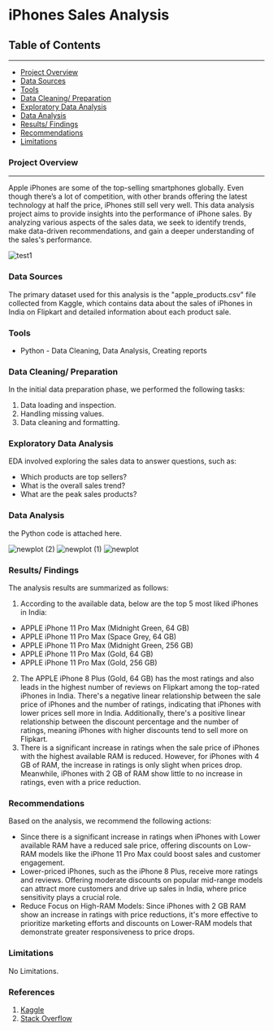 # iPhones Sales Analysis

## Table of Contents
---

- [Project Overview](#project-overview)
- [Data Sources](#data-sources)
- [Tools](#tools)
- [Data Cleaning/ Preparation](#data-cleaning-preparation)
- [Exploratory Data Analysis](#exploratory-data-analysis)
- [Data Analysis](#data-analysis)
- [Results/ Findings](#results-findings)
- [Recommendations](#recommendations)
- [Limitations](#limitations)

### Project Overview
---

Apple iPhones are some of the top-selling smartphones globally. Even though there’s a lot of competition, with other brands offering the latest technology at half the price, iPhones still sell very well. This data analysis project aims to provide insights into the performance of iPhone sales. By analyzing various aspects of the sales data, we seek to identify trends, make data-driven recommendations, and gain a deeper understanding of the sales's performance.

![test1](https://github.com/user-attachments/assets/5ce70896-355a-451d-a4c6-76b67aa881bf)


### Data Sources

The primary dataset used for this analysis is the "apple_products.csv" file collected from Kaggle, which contains data about the sales of iPhones in India on Flipkart and detailed information about each product sale.

### Tools

- Python - Data Cleaning, Data Analysis, Creating reports

### Data Cleaning/ Preparation

In the initial data preparation phase, we performed the following tasks:

1. Data loading and inspection.
2. Handling missing values.
3. Data cleaning and formatting.

### Exploratory Data Analysis

EDA involved exploring the sales data to answer questions, such as:

- Which products are top sellers?
- What is the overall sales trend?
- What are the peak sales products?

### Data Analysis

the Python code is attached here.


![newplot (2)](https://github.com/user-attachments/assets/7bca90a3-c8ba-4601-8018-3068a24c9205)
![newplot (1)](https://github.com/user-attachments/assets/668eca19-a441-443b-b610-bfb73d2c1ac9)
![newplot](https://github.com/user-attachments/assets/c910ac15-343f-47ac-adc0-7b6cef01e05c)



### Results/ Findings

The analysis results are summarized as follows:
1. According to the available data, below are the top 5 most liked iPhones in India:
  - APPLE iPhone 11 Pro Max (Midnight Green, 64 GB)
  - APPLE iPhone 11 Pro Max (Space Grey, 64 GB)
  - APPLE iPhone 11 Pro Max (Midnight Green, 256 GB) 
  - APPLE iPhone 11 Pro Max (Gold, 64 GB)
  - APPLE iPhone 11 Pro Max (Gold, 256 GB)

2. The APPLE iPhone 8 Plus (Gold, 64 GB) has the most ratings and also leads in the highest number of reviews on Flipkart among the top-rated iPhones in India. There's a negative linear relationship between the sale price of iPhones and the number of ratings, indicating that iPhones with lower prices sell more in India. Additionally, there's a positive linear relationship between the discount percentage and the number of ratings, meaning iPhones with higher discounts tend to sell more on Flipkart.
3. There is a significant increase in ratings when the sale price of iPhones with the highest available RAM is reduced. However, for iPhones with 4 GB of RAM, the increase in ratings is only slight when prices drop. Meanwhile, iPhones with 2 GB of RAM show little to no increase in ratings, even with a price reduction.

### Recommendations

Based on the analysis, we recommend the following actions:

- Since there is a significant increase in ratings when iPhones with Lower available RAM have a reduced sale price, offering discounts on Low-RAM models like the iPhone 11 Pro Max could boost sales and customer engagement.
- Lower-priced iPhones, such as the iPhone 8 Plus, receive more ratings and reviews. Offering moderate discounts on popular mid-range models can attract more customers and drive up sales in India, where price sensitivity plays a crucial role.
- Reduce Focus on High-RAM Models: Since iPhones with 2 GB RAM show an increase in ratings with price reductions, it's more effective to prioritize marketing efforts and discounts on Lower-RAM models that demonstrate greater responsiveness to price drops.


### Limitations

No Limitations.

### References

1. [Kaggle](https://www.kaggle.com/datasets/komalkhetlani/apple-iphone-data)
2. [Stack Overflow](https://stack.com)


